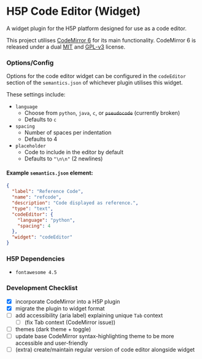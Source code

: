 # H5P Code Editor (Widget)
A widget plugin for the H5P platform designed for use as a code editor.

This project utilises [CodeMirror 6](https://codemirror.net/6/) for its main functionality. CodeMirror 6 is released under a dual [MIT](https://github.com/codemirror/codemirror.next/blob/master/LICENSE-MIT) and [GPL-v3](https://github.com/codemirror/codemirror.next/blob/master/LICENSE2-GPL3) license.

### Options/Config
Options for the code editor widget can be configured in the `codeEditor` section of the `semantics.json` of whichever plugin utilises this widget.

These settings include:
- `language`
  - Choose from `python`, `java`, `c`, or ~~`pseudocode`~~ (currently broken)
  - Defaults to `c`
- `spacing`
  - Number of spaces per indentation 
  - Defaults to 4
- `placeholder`
  - Code to include in the editor by default
  - Defaults to `"\n\n"` (2 newlines)

#### Example `semantics.json` element: 
```json
{
  "label": "Reference Code",
  "name": "refcode",
  "description": "Code displayed as reference.",
  "type": "text",
  "codeEditor": {
    "language": "python",
    "spacing": 4
  },
  "widget": "codeEditor"
}
```

### H5P Dependencies
- `fontawesome 4.5`

### Development Checklist
- [x] incorporate CodeMirror into a H5P plugin
- [x] migrate the plugin to widget format
- [ ] add accessibility (aria label) explaining unique `Tab` context
  - [ ] (fix Tab context (CodeMirror issue))
- [ ] themes (dark theme + toggle)
- [ ] update base CodeMirror syntax-highlighting theme to be more accessible and user-friendly
- [ ] (extra) create/maintain regular version of code editor alongside widget